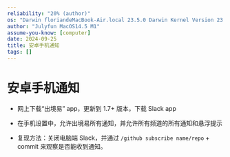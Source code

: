 ```yaml
---
reliability: "20% (author)"
os: "Darwin floriandeMacBook-Air.local 23.5.0 Darwin Kernel Version 23.5.0: Wed May  1 20:16:51 PDT 2024; root:xnu-10063.121.3~5/RELEASE_ARM64_T8103 arm64"
author: "Julyfun MacOS14.5 M1"
assume-you-know: [computer]
date: 2024-09-25
title: 安卓手机通知
tags: []
---
```


# 安卓手机通知

- 网上下载“出境易” app，更新到 1.7+ 版本，下载 Slack app
- 在手机设置中，允许出境易所有通知，并允许所有频道的所有通知和悬浮提示

- 复现方法：关闭电脑端 Slack，并通过 `/github subscribe name/repo` + commit 来观察是否能收到通知。

